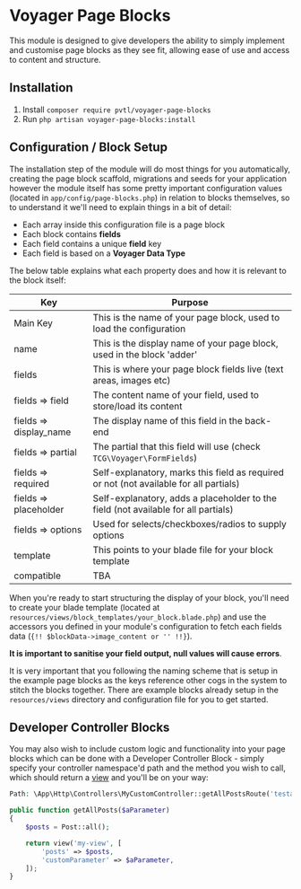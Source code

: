 # Voyager Page Blocks
This module is designed to give developers the ability to simply implement and customise page blocks as they see fit, allowing ease of use and access to content and structure.

## Installation
1. Install `composer require pvtl/voyager-page-blocks`
2. Run `php artisan voyager-page-blocks:install`

## Configuration / Block Setup
The installation step of the module will do most things for you automatically, creating the page block scaffold, migrations and seeds for your application however the module itself has some pretty important configuration values (located in `app/config/page-blocks.php`) in relation to blocks themselves, so to understand it we'll need to explain things in a bit of detail:
* Each array inside this configuration file is a page block
* Each block contains __fields__
* Each field contains a unique __field__ key
* Each field is based on a __Voyager Data Type__

The below table explains what each property does and how it is relevant to the block itself:

Key  | Purpose
------------- | -------------
Main Key  | This is the name of your page block, used to load the configuration
name  | This is the display name of your page block, used in the block 'adder'
fields  | This is where your page block fields live (text areas, images etc)
fields => field  | The content name of your field, used to store/load its content
fields => display_name  | The display name of this field in the back-end
fields => partial  | The partial that this field will use (check `TCG\Voyager\FormFields`)
fields => required  | Self-explanatory, marks this field as required or not (not available for all partials)
fields => placeholder  | Self-explanatory, adds a placeholder to the field (not available for all partials)
fields => options  | Used for selects/checkboxes/radios to supply options
template  | This points to your blade file for your block template
compatible  | TBA

When you're ready to start structuring the display of your block, you'll need to create your blade template (located at `resources/views/block_templates/your_block.blade.php`) and use the accessors you defined in your module's configuration to fetch each fields data (`{!! $blockData->image_content or '' !!}`).

__It is important to sanitise your field output, null values will cause errors__.

It is very important that you following the naming scheme that is setup in the example page blocks as the keys reference other cogs in the system to stitch the blocks together. There are example blocks already setup in the `resources/views` directory and configuration file for you to get started.

## Developer Controller Blocks
You may also wish to include custom logic and functionality into your page blocks which can be done with a Developer Controller Block - simply specify your controller namespace'd path and the method you wish to call, which should return a [view](https://laravel.com/docs/5.5/views) and you'll be on your way:
```php
Path: \App\Http\Controllers\MyCustomController::getAllPostsRoute('testaroo')

public function getAllPosts($aParameter)
{
    $posts = Post::all();

    return view('my-view', [
        'posts' => $posts,
        'customParameter' => $aParameter,
    ]);
}
```